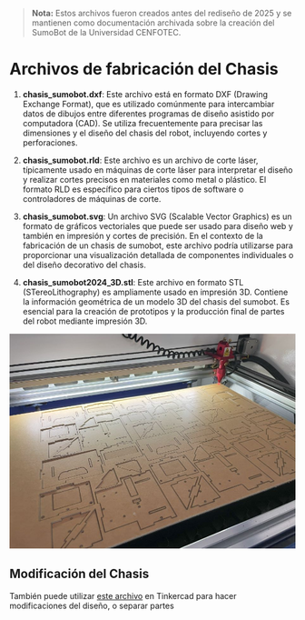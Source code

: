 > **Nota:** Estos archivos fueron creados antes del rediseño de 2025 y se mantienen como documentación archivada sobre la creación del SumoBot de la Universidad CENFOTEC.

# Archivos de fabricación del Chasis
1. **chasis_sumobot.dxf**: Este archivo está en formato DXF (Drawing Exchange Format), que es utilizado comúnmente para intercambiar datos de dibujos entre diferentes programas de diseño asistido por computadora (CAD). Se utiliza frecuentemente para precisar las dimensiones y el diseño del chasis del robot, incluyendo cortes y perforaciones.

2. **chasis_sumobot.rld**: Este archivo es un archivo de corte láser, típicamente usado en máquinas de corte láser para interpretar el diseño y realizar cortes precisos en materiales como metal o plástico. El formato RLD es específico para ciertos tipos de software o controladores de máquinas de corte.

3. **chasis_sumobot.svg**: Un archivo SVG (Scalable Vector Graphics) es un formato de gráficos vectoriales que puede ser usado para diseño web y también en impresión y cortes de precisión. En el contexto de la fabricación de un chasis de sumobot, este archivo podría utilizarse para proporcionar una visualización detallada de componentes individuales o del diseño decorativo del chasis.

4. **chasis_sumobot2024_3D.stl**: Este archivo en formato STL (STereoLithography) es ampliamente usado en impresión 3D. Contiene la información geométrica de un modelo 3D del chasis del sumobot. Es esencial para la creación de prototipos y la producción final de partes del robot mediante impresión 3D.

![Imagen Corte](https://github.com/Universidad-Cenfotec/Sumobot/blob/main/imagenes/corte_chasis.jpg?raw=true)


## Modificación del Chasis

También puede utilizar [este archivo](https://www.tinkercad.com/things/2SyTLlaZ3rV-sumobot6?sharecode=ivtFQecJ67wsbuyDAFKAAIibqH1ZuByYk1oDVZOuIXM) en Tinkercad para hacer modificaciones del diseño, o separar partes
